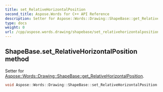 ```yaml
---
title: set_RelativeHorizontalPosition
second_title: Aspose.Words for C++ API Reference
description: Setter for Aspose::Words::Drawing::ShapeBase::get_RelativeHorizontalPosition. 
type: docs
weight: 0
url: /cpp/aspose.words.drawing/shapebase/set_relativehorizontalposition/
---
```

## ShapeBase.set_RelativeHorizontalPosition method


Setter for [Aspose::Words::Drawing::ShapeBase::get_RelativeHorizontalPosition](../get_relativehorizontalposition/).

```cpp
void Aspose::Words::Drawing::ShapeBase::set_RelativeHorizontalPosition(Aspose::Words::Drawing::RelativeHorizontalPosition value)
```

